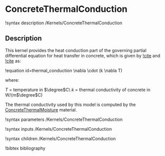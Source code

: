 # ConcreteThermalConduction

!syntax description /Kernels/ConcreteThermalConduction

## Description

This kernel provides the heat conduction part of the governing partial differential equation for heat transfer in concrete, which is given by [!cite](bazant1982finite) and [!cite](saouma_structural_2014) as:

!equation id=thermal_conduction
\nabla \cdot (k \nabla T)

where:

$T$   =  temperature in $\degree$C\\
$k$   =  thermal conductivity of concrete in W/(m$\degree$C)

The thermal conductivity used by this model is computed by the [ConcreteThermalMoisture](ConcreteThermalMoisture.md) material.

!syntax parameters /Kernels/ConcreteThermalConduction

!syntax inputs /Kernels/ConcreteThermalConduction

!syntax children /Kernels/ConcreteThermalConduction

!bibtex bibliography
